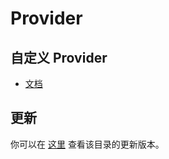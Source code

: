# Provider

## 自定义 Provider

- [文档](https://surgio.royli.dev/guide/custom-provider.html)

## 更新

你可以在 [这里](https://github.com/geekdada/create-surgio-store/tree/master/template/provider) 查看该目录的更新版本。

